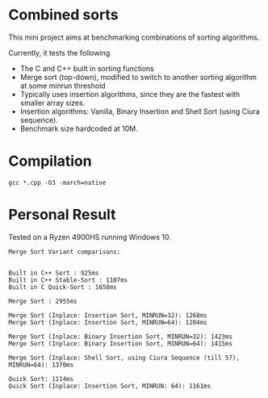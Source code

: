 
# Combined sorts

This mini project aims at benchmarking combinations of sorting algorithms.

Currently, it tests the following

* The C and C++ built in sorting functions
* Merge sort (top-down), modified to switch to another sorting algorithm at some minrun threshold
 * Typically uses insertion algorithms, since they are the fastest with smaller array sizes.
* Insertion algorithms: Vanilla, Binary Insertion and Shell Sort (using Ciura sequence).
* Benchmark size hardcoded at 10M.
# Compilation

`gcc *.cpp -O3 -march=native`

# Personal Result

Tested on a Ryzen 4900HS running Windows 10.

```
Merge Sort Variant comparisons:


Built in C++ Sort : 925ms
Built in C++ Stable-Sort : 1107ms
Built in C Quick-Sort : 1658ms

Merge Sort : 2955ms

Merge Sort (Inplace: Insertion Sort, MINRUN=32): 1268ms
Merge Sort (Inplace: Insertion Sort, MINRUN=64): 1204ms

Merge Sort (Inplace: Binary Insertion Sort, MINRUN=32): 1423ms
Merge Sort (Inplace: Binary Insertion Sort, MINRUN=64): 1415ms

Merge Sort (Inplace: Shell Sort, using Ciura Sequence (till 57), MINRUN=64): 1370ms

Quick Sort: 1114ms
Quick Sort (Inplace: Insertion Sort, MINRUN: 64): 1161ms
```